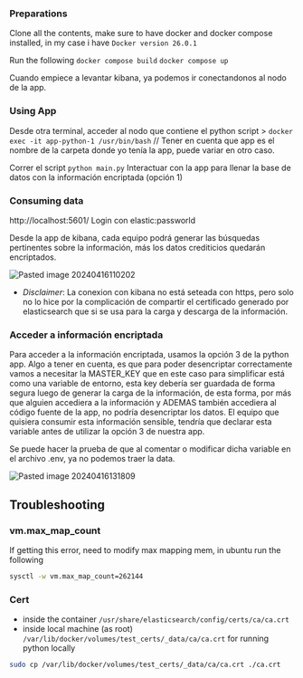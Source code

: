 
### Preparations

Clone all the contents, make sure to have docker and docker compose installed, in my case i have `Docker version 26.0.1`

Run the following
`docker compose build`
`docker compose up`

Cuando empiece a levantar kibana, ya podemos ir conectandonos al nodo de la app.

### Using App

Desde otra terminal, acceder al nodo que contiene el python script > 
`docker exec -it app-python-1 /usr/bin/bash`  // Tener en cuenta que app es el nombre de la carpeta donde yo tenía la app, puede variar en otro caso.

Correr el script
`python main.py`
Interactuar con la app para llenar la base de datos con la información encriptada (opción 1)

### Consuming data

http://localhost:5601/
Login con elastic:passworld

Desde la app de kibana, cada equipo podrá generar las búsquedas pertinentes sobre la información, más los datos crediticios quedarán encriptados.

![Pasted image 20240416110202](https://github.com/frosimanuel/meli-challenge/assets/31355296/f7c6e5db-8ae2-4d9c-b4c8-b228b8e90a0b)

- _Disclaimer_: La conexion con kibana no está seteada con https, pero solo no lo hice por la complicación de compartir el certificado generado por elasticsearch que si se usa para la carga y descarga de la información.

### Acceder a información encriptada

Para acceder a la información encriptada, usamos la opción 3 de la python app.
Algo a tener en cuenta, es que para poder desencriptar correctamente vamos a necesitar la MASTER_KEY que en este caso para simplificar está como una variable de entorno, esta key debería ser guardada de forma segura luego de generar la carga de la información, de esta forma, por más que alguien accediera a la información y ADEMAS también accediera al código fuente de la app, no podría desencriptar los datos. 
El equipo que quisiera consumir esta información sensible, tendría que declarar esta variable antes de utilizar la opción 3 de nuestra app.

Se puede hacer la prueba de que al comentar o modificar dicha variable en el archivo .env, ya no podemos traer la data.


![Pasted image 20240416131809](https://github.com/frosimanuel/meli-challenge/assets/31355296/4a0c9a18-6e42-499c-9b21-670702f28a06)


## Troubleshooting
### vm.max_map_count

If getting this error, need to modify max mapping mem, in ubuntu run the following
````bash
sysctl -w vm.max_map_count=262144
````

### Cert 

- inside the container
`/usr/share/elasticsearch/config/certs/ca/ca.crt`
- inside local machine (as root)
`/var/lib/docker/volumes/test_certs/_data/ca/ca.crt`
for running python locally
```bash
sudo cp /var/lib/docker/volumes/test_certs/_data/ca/ca.crt ./ca.crt
```

